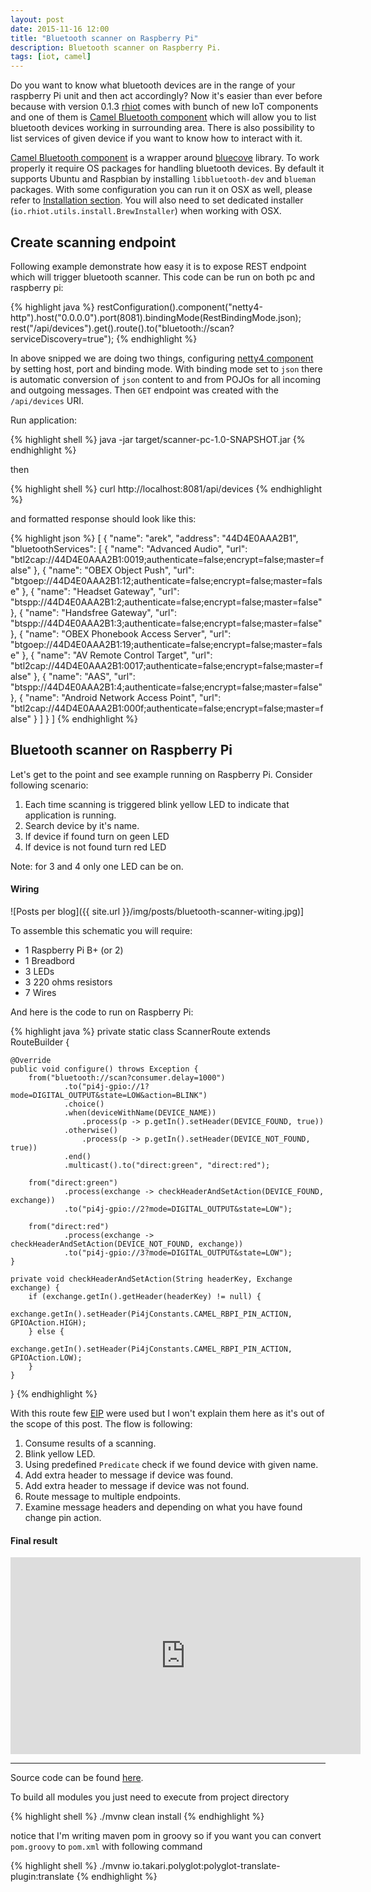 ```yaml
---
layout: post
date: 2015-11-16 12:00
title: "Bluetooth scanner on Raspberry Pi"
description: Bluetooth scanner on Raspberry Pi.
tags: [iot, camel]
---
```


Do you want to know what bluetooth devices are in the range of your raspberry Pi unit and then act accordingly? Now it's easier than ever before because with version 0.1.3 [rhiot](https://github.com/rhiot/rhiot/blob/master/docs/readme.md) comes with bunch of new IoT components and one of them is [Camel Bluetooth component](https://rhiot.gitbooks.io/rhiotdocumentation/content/gateway/camel_components/camel_bluetooth_component.html) which will allow you to list bluetooth devices working in surrounding area. There is also possibility to list services of given device if you want to know how to interact with it.

<!--more-->

[Camel Bluetooth component](https://rhiot.gitbooks.io/rhiotdocumentation/content/gateway/camel_components/camel_bluetooth_component.html) is a wrapper around [bluecove](http://www.bluecove.org) library. To work properly it require OS packages for handling bluetooth devices. By default it supports Ubuntu and Raspbian by installing `libbluetooth-dev` and `blueman` packages. With some configuration you can run it on OSX as well, please refer to [Installation section](https://rhiot.gitbooks.io/rhiotdocumentation/content/gateway/camel_components/camel_bluetooth_component.html). You will also need to set dedicated installer (`io.rhiot.utils.install.BrewInstaller`) when working with OSX.

## Create scanning endpoint

Following example demonstrate how easy it is to expose REST endpoint which will trigger bluetooth scanner. This code can be run on both pc and raspberry pi:

{% highlight java %}
restConfiguration().component("netty4-http").host("0.0.0.0").port(8081).bindingMode(RestBindingMode.json);
rest("/api/devices").get().route().to("bluetooth://scan?serviceDiscovery=true");
{% endhighlight %}

In above snipped we are doing two things, configuring [netty4 component](http://camel.apache.org/netty4.html) by setting host, port and binding mode. With binding mode set to `json` there is automatic conversion of `json` content to and from POJOs for all incoming and outgoing messages. Then `GET` endpoint was created with the `/api/devices` URI.

Run application:

{% highlight shell %}
java -jar target/scanner-pc-1.0-SNAPSHOT.jar
{% endhighlight %}

then

{% highlight shell %}
curl http://localhost:8081/api/devices
{% endhighlight %}

and formatted response should look like this:

{% highlight json %}
[
  {
    "name": "arek",
    "address": "44D4E0AAA2B1",
    "bluetoothServices": [
      {
        "name": "Advanced Audio",
        "url": "btl2cap://44D4E0AAA2B1:0019;authenticate=false;encrypt=false;master=false"
      },
      {
        "name": "OBEX Object Push",
        "url": "btgoep://44D4E0AAA2B1:12;authenticate=false;encrypt=false;master=false"
      },
      {
        "name": "Headset Gateway",
        "url": "btspp://44D4E0AAA2B1:2;authenticate=false;encrypt=false;master=false"
      },
      {
        "name": "Handsfree Gateway",
        "url": "btspp://44D4E0AAA2B1:3;authenticate=false;encrypt=false;master=false"
      },
      {
        "name": "OBEX Phonebook Access Server",
        "url": "btgoep://44D4E0AAA2B1:19;authenticate=false;encrypt=false;master=false"
      },
      {
        "name": "AV Remote Control Target",
        "url": "btl2cap://44D4E0AAA2B1:0017;authenticate=false;encrypt=false;master=false"
      },
      {
        "name": "AAS",
        "url": "btspp://44D4E0AAA2B1:4;authenticate=false;encrypt=false;master=false"
      },
      {
        "name": "Android Network Access Point",
        "url": "btl2cap://44D4E0AAA2B1:000f;authenticate=false;encrypt=false;master=false"
      }
    ]
  }
]
{% endhighlight %}

## Bluetooth scanner on Raspberry Pi

Let's get to the point and see example running on Raspberry Pi. Consider following scenario:

1. Each time scanning is triggered blink yellow LED to indicate that application is running.
2. Search device by it's name.
3. If device if found turn on geen LED
4. If device is not found turn red LED

Note: for 3 and 4 only one LED can be on.

#### Wiring

![Posts per blog]({{ site.url }}/img/posts/bluetooth-scanner-witing.jpg)]

To assemble this schematic you will require:

- 1 Raspberry Pi B+ (or 2)
- 1 Breadbord
- 3 LEDs
- 3 220 ohms resistors
- 7 Wires

And here is the code to run on Raspberry Pi:

{% highlight java %}
private static class ScannerRoute extends RouteBuilder {

    @Override
    public void configure() throws Exception {
        from("bluetooth://scan?consumer.delay=1000")
                .to("pi4j-gpio://1?mode=DIGITAL_OUTPUT&state=LOW&action=BLINK")
                .choice()
                .when(deviceWithName(DEVICE_NAME))
                    .process(p -> p.getIn().setHeader(DEVICE_FOUND, true))
                .otherwise()
                    .process(p -> p.getIn().setHeader(DEVICE_NOT_FOUND, true))
                .end()
                .multicast().to("direct:green", "direct:red");

        from("direct:green")
                .process(exchange -> checkHeaderAndSetAction(DEVICE_FOUND, exchange))
                .to("pi4j-gpio://2?mode=DIGITAL_OUTPUT&state=LOW");

        from("direct:red")
                .process(exchange -> checkHeaderAndSetAction(DEVICE_NOT_FOUND, exchange))
                .to("pi4j-gpio://3?mode=DIGITAL_OUTPUT&state=LOW");
    }

    private void checkHeaderAndSetAction(String headerKey, Exchange exchange) {
        if (exchange.getIn().getHeader(headerKey) != null) {
            exchange.getIn().setHeader(Pi4jConstants.CAMEL_RBPI_PIN_ACTION, GPIOAction.HIGH);
        } else {
            exchange.getIn().setHeader(Pi4jConstants.CAMEL_RBPI_PIN_ACTION, GPIOAction.LOW);
        }
    }
}
{% endhighlight %}

With this route few [EIP](http://camel.apache.org/eip.html) were used but I won't explain them here as it's out of the scope of this post. The flow is following:

1. Consume results of a scanning.
2. Blink yellow LED.
3. Using predefined `Predicate` check if we found device with given name.
4. Add extra header to message if device was found.
5. Add extra header to message if device was not found.
6. Route message to multiple endpoints.
7. Examine message headers and depending on what you have found change pin action.

#### Final result

<iframe width="560" height="315" src="https://www.youtube.com/embed/pmYk7Yg13Lg?t=35s" frameborder="0" allowfullscreen></iframe>

---
Source code can be found [here](https://github.com/ajurasz/blog-samples).

To build all modules you just need to execute from project directory

{% highlight shell %}
./mvnw clean install
{% endhighlight %}

notice that I'm writing maven pom in groovy so if you want you can convert `pom.groovy` to `pom.xml` with following command

{% highlight shell %}
./mvnw io.takari.polyglot:polyglot-translate-plugin:translate
{% endhighlight %}

